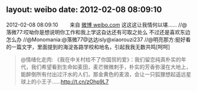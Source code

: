 layout: weibo
date: 2012-02-08 08:09:10
---
<meta name="referrer" content="no-referrer" />

2012-02-08 08:09:10  &nbsp;&nbsp;&nbsp;&nbsp;&nbsp;&nbsp; 来自 <a href="http://weibo.com/" rel="nofollow">微博 weibo.com</a>
这这这让我情何以堪…… //@落微77:哎呦你是想说明你工作和我上学这旮达还有可取之处么 不过还是喜欢东边怎么办 //@Monomania:@落微77@达达isly@xiaorouzi237 //@明亮那方:挺好看的一篇文字，里面提到的海淀各路学校和地名，引起我我无数共鸣[呵呵]
>  @情绪化走肉: 《我在中关村给不了你国贸的爱》：我们留恋纯真朴实的年代，我们希望看到生命如麦田，麦芒微微刺手，朴实的芳香弥漫在大地上，能醉倒所有付出过汗水的人们，那金黄色的麦浪，会让一只狐狸想起遥远星球上的小王子……http://t.cn/zOhp9L7 ​​​
